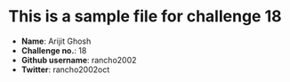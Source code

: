 # This is a sample file for challenge 18

* **Name**: Arijit Ghosh
* **Challenge no.**: 18
* **Github username**: rancho2002
* **Twitter**: rancho2002oct

